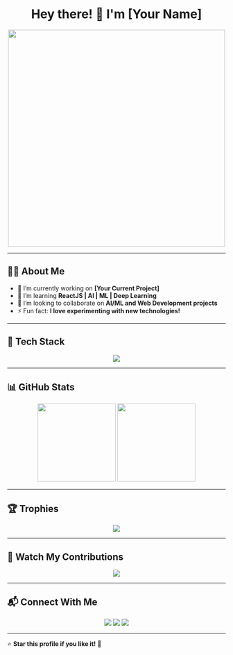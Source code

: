 <h1 align="center">Hey there! 👋 I'm [Your Name]</h1>

<div align="center">
  <img src="https://media.giphy.com/media/qgQUggAC3Pfv687qPC/giphy.gif" width="500px">
</div>

---

## 🙋‍♂️ About Me  

- 🔭 I’m currently working on **[Your Current Project]**  
- 🌱 I’m learning **ReactJS | AI | ML | Deep Learning**  
- 👯 I’m looking to collaborate on **AI/ML and Web Development projects**  
- ⚡ Fun fact: **I love experimenting with new technologies!**  

---

## 🚀 Tech Stack  

<p align="center">
  <img src="https://skillicons.dev/icons?i=python,cpp,js,react,django,pytorch,git,docker,linux,vscode" />
</p>

---

## 📊 GitHub Stats  

<div align="center">
  <img src="https://github-readme-stats.vercel.app/api?username=yourusername&show_icons=true&theme=tokyonight" height="180px">
  <img src="https://github-readme-streak-stats.herokuapp.com/?user=yourusername&theme=tokyonight" height="180px">
</div>

---

## 🏆 Trophies  

<p align="center">
  <img src="https://github-profile-trophy.vercel.app/?username=yourusername&theme=tokyonight&column=6">
</p>

---

## 🐍 Watch My Contributions  

<p align="center">
  <img src="https://github.com/yourusername/yourusername/raw/output/github-contribution-grid-snake.svg">
</p>

---

## 📬 Connect With Me  

<p align="center">
  <a href="https://linkedin.com/in/yourlinkedin"><img src="https://img.shields.io/badge/LinkedIn-0A66C2?style=for-the-badge&logo=linkedin&logoColor=white"></a>
  <a href="https://twitter.com/yourtwitter"><img src="https://img.shields.io/badge/Twitter-1DA1F2?style=for-the-badge&logo=twitter&logoColor=white"></a>
  <a href="https://yourportfolio.com"><img src="https://img.shields.io/badge/Portfolio-FF5722?style=for-the-badge&logo=firefox&logoColor=white"></a>
</p>

---

⭐ **Star this profile if you like it!** 🌟
